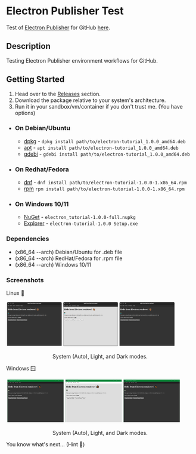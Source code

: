 # Electron Publisher Test

Test of [Electron Publisher](https://www.electronjs.org/docs/latest/tutorial/tutorial-publishing-updating) for GitHub [here](https://github.com/hamilton-labs/Electron-Publisher).

## Description

Testing Electron Publisher environment workflows for GitHub.

## Getting Started

1. Head over to the [Releases](https://github.com/hamilton-labs/Electron-Publisher/releases) section.
2. Download the package relative to your system's architecture.
3. Run it in your sandbox/vm/container if you don't trust me. (You have options)

- ### On Debian/Ubuntu

  - [dpkg](https://www.dpkg.org/) - ``` dpkg install path/to/electron-tutorial_1.0.0_amd64.deb ```
  - [apt](https://ubuntu.com/server/docs/package-management) - ``` apt install path/to/electron-tutorial_1.0.0_amd64.deb ```
  - [gdebi](https://manpages.ubuntu.com/manpages/bionic/man1/gdebi.1.html) - ``` gdebi install path/to/electron-tutorial_1.0.0_amd64.deb ```

- ### On Redhat/Fedora

  - [dnf](https://docs.fedoraproject.org/en-US/quick-docs/dnf/) - ``` dnf install path/to/electron-tutorial-1.0.0-1.x86_64.rpm ```
  - [rpm](https://rpm-software-management.github.io/rpm/man/rpm.8.html) ``` rpm install path/to/electron-tutorial-1.0.0-1.x86_64.rpm ```

- ### On Windows 10/11

  - [NuGet](https://fileinfo.com/extension/nupkg) - ``` electron_tutorial-1.0.0-full.nupkg ```
  - [Explorer](https://support.microsoft.com/en-us/windows/find-and-open-file-explorer-ef370130-1cca-9dc5-e0df-2f7416fe1cb1#WindowsVersion=Windows_10) - ``` electron-tutorial-1.0.0 Setup.exe ```

### Dependencies

- (x86_64 --arch) Debian/Ubuntu for .deb file
- (x86_64 --arch) RedHat/Fedora for .rpm file
- (x86_64 --arch) Windows 10/11

### Screenshots

Linux 🐧

<img src ="images/screenshot_system.png" alt="System Theme" width="30%"/><img src ="images/screenshot_light.png" alt="Light Theme" width="30%"/><img src ="images/screenshot_dark.png" alt="Dark Theme" width="30%"/>
<p style="text-align: center; margin-left: auto; margin-right: auto;">System (Auto), Light, and Dark modes.</p>

Windows 🪟

<img src ="images/w_system_screenshot.png" alt="System Theme" width="30%" style="padding: 0.5%;" /><img src ="images/w_light_screenshot.png" alt="Light Theme" width="30%" style="padding: 0.5%;"/><img src ="images/w_dark_screenshot.png" alt="Dark Theme" width="30%" style="padding: 0.5%;"/>
<p style="text-align: center; margin-left: auto; margin-right: auto;">System (Auto), Light, and Dark modes.</p>

You know what's next... (Hint 🍏)
